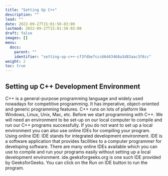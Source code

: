 ```yaml
---
title: "Setting Up C++"
description: ""
lead: ""
date: 2022-09-27T15:01:50-03:00
lastmod: 2022-09-27T15:01:50-03:00
draft: false
images: []
menu:
  docs:
    parent: ""
    identifier: "setting-up-c++-cf3fdbe7ccc66d43468a3d83aac3f8cc"
weight: 2
toc: true
---
```


## Setting up C++ Development Environment

C++ is a general-purpose programming language and widely used nowadays for competitive programming. It has imperative, object-oriented and generic programming features. 
C++ runs on lots of platform like Windows, Linux, Unix, Mac, etc. Before we start programming with C++. We will need an environment to be set-up on our local computer to compile and run our C++ programs successfully. If you do not want to set up a local environment you can also use online IDEs for compiling your program.
Using online IDE: IDE stands for integrated development environment. IDE is a software application that provides facilities to a computer programmer for developing software. There are many online IDEs available which you can use to compile and run your programs easily without setting up a local development environment.
ide.geeksforgeeks.org is one such IDE provided by GeeksforGeeks. 
You can click on the Run on IDE button to run the program.